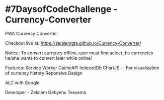 # #7DaysofCodeChallenge - Currency-Converter

PWA Currency Converter

Checkout live at: https://zelalemgta.github.io/Currency-Converter/

Notice: To convert currency offline, user must first select the currencies he/she wants to convert later while online!

Features:   Service Worker
            CacheAPI
            IndexedDb
            ChartJS -- For visualization of currency history
            Reponsive Design



ALC with Google

Developer - Zelalem Gebyehu Tessema

